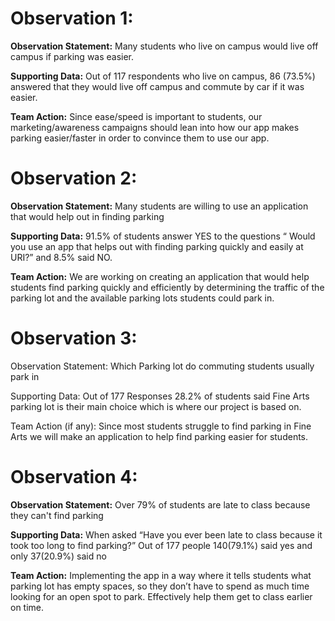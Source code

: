 # Observation 1:

**Observation Statement:**
Many students who live on campus would live off campus if parking was easier.

**Supporting Data:**
Out of 117 respondents who live on campus, 86 (73.5%) answered that they would
live off campus and commute by car if it was easier.

**Team Action:**
Since ease/speed is important to students, our marketing/awareness campaigns 
should lean into how our app makes parking easier/faster in order to convince
them to use our app.

# Observation 2: 

**Observation Statement:**
Many students are willing to use an application that would help out in finding parking 

**Supporting Data:**
91.5% of students answer YES to the questions “ Would you use an app that helps out with finding parking quickly and easily at URI?” and 8.5% said NO. 

**Team Action:**
We are working on creating an application that would help students find parking quickly and efficiently by determining the traffic of the parking lot and the available parking lots students could park in. 

# Observation 3:
Observation Statement: Which Parking lot do commuting students usually park in

Supporting Data: Out of 177 Responses 28.2% of students said Fine Arts parking lot is their main choice which is where our project is based on.

Team Action (if any): Since most students struggle to find parking in Fine Arts we will make an application to help find parking easier for students.

# Observation 4:

**Observation Statement:**
 Over 79% of students are late to class because they can't find parking

**Supporting Data:**
	When asked “Have you ever been late to class because it took too long to find parking?”
	Out of 177 people
140(79.1%) said yes and only 37(20.9%) said no

**Team Action:**
	Implementing the app in a way where it tells students what parking lot has empty spaces, so they don’t have to spend as much time looking for an open spot to park. Effectively help them get to class earlier on time.



